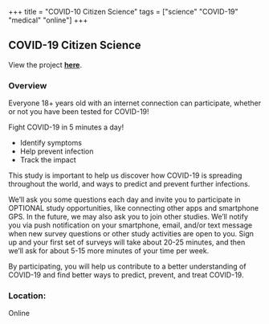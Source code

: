 +++
title = "COVID-10 Citizen Science"
tags = ["science" "COVID-19" "medical" "online"]
+++

## COVID-19 Citizen Science

View the project [**here**](https://covid19.eurekaplatform.org/).

### Overview

Everyone 18+ years old with an internet connection can participate, whether or not you have been tested for COVID-19!

Fight COVID-19 in 5 minutes a day!
- Identify symptoms
- Help prevent infection
- Track the impact

This study is important to help us discover how COVID-19 is spreading throughout the world, and ways to predict and prevent further infections.

We’ll ask you some questions each day and invite you to participate in OPTIONAL study opportunities, like connecting other apps and smartphone GPS. In the future, we may also ask you to join other studies. We’ll notify you via push notification on your smartphone, email, and/or text message when new survey questions or other study activities are open to you. Sign up and your first set of surveys will take about 20-25 minutes, and then we’ll ask for about 5-15 more minutes of your time per week.

By participating, you will help us contribute to a better understanding of COVID-19 and find better ways to predict, prevent, and treat COVID-19. 

### Location:
Online
